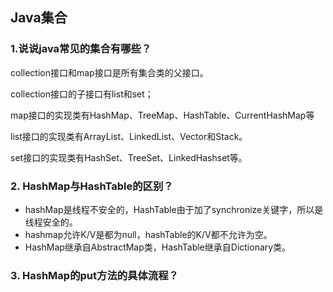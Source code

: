 ## Java集合

### 1.说说java常见的集合有哪些？

collection接口和map接口是所有集合类的父接口。

collection接口的子接口有list和set；

map接口的实现类有HashMap、TreeMap、HashTable、CurrentHashMap等

list接口的实现类有ArrayList、LinkedList、Vector和Stack。

set接口的实现类有HashSet、TreeSet、LinkedHashset等。

### 2. HashMap与HashTable的区别？

- hashMap是线程不安全的，HashTable由于加了synchronize关键字，所以是线程安全的。
- hashmap允许K/V是都为null，hashTable的K/V都不允许为空。
- HashMap继承自AbstractMap类，HashTable继承自Dictionary类。



### 3. HashMap的put方法的具体流程？



